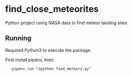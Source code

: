 # find_close_meteorites
Python project using NASA data to find meteor landing sites

## Running
Required Python3 to execute the package

First install pipenv, then:

```pipenv install
   pipenv run "ipython find_meteors.py"
```
